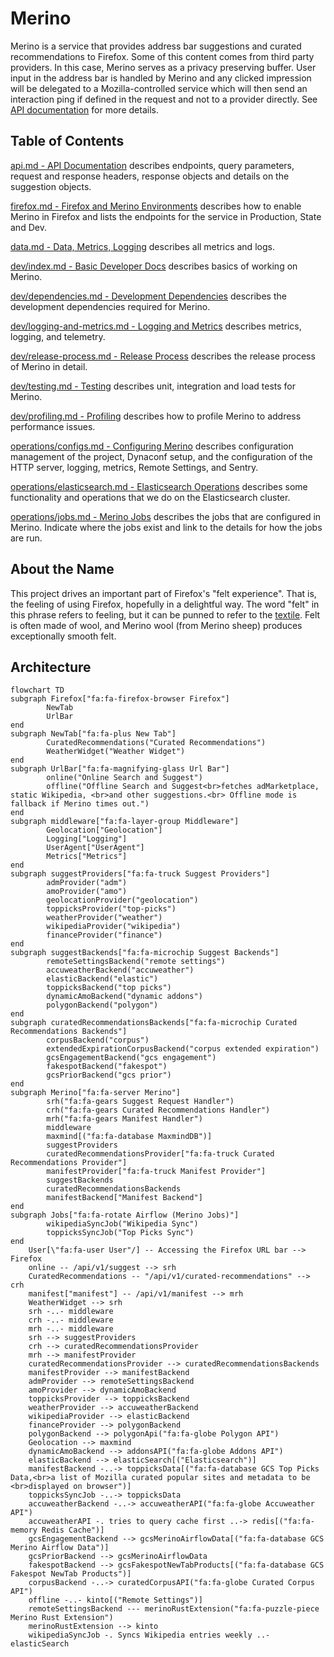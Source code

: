 # Merino

Merino is a service that provides address bar suggestions and curated recommendations
to Firefox. Some of this content comes from third party providers. In this case, Merino
serves as a privacy preserving buffer. User input in the address bar is handled by Merino
and any clicked impression will be delegated to a Mozilla-controlled service which will
then send an interaction ping if defined in the request and not to a provider directly.
See [API documentation](https://merino.services.mozilla.com/docs) for more details.

## Table of Contents
[api.md - API Documentation][1] describes endpoints, query parameters, request and response headers, response objects and details on the suggestion objects.

[firefox.md - Firefox and Merino Environments][2] describes how to enable
Merino in Firefox and lists the endpoints for the service in Production,
State and Dev.

[data.md - Data, Metrics, Logging][4] describes all metrics and logs.

[dev/index.md - Basic Developer Docs][5] describes basics of working on Merino.

[dev/dependencies.md - Development Dependencies][6] describes the development
dependencies required for Merino.

[dev/logging-and-metrics.md - Logging and Metrics][7] describes metrics, logging, and telemetry.

[dev/release-process.md - Release Process][8] describes the release process of Merino in detail.

[dev/testing.md - Testing][9] describes unit, integration and load tests for Merino.

[dev/profiling.md - Profiling][10] describes how to profile Merino to address performance issues.

[operations/configs.md - Configuring Merino][3] describes configuration management
of the project, Dynaconf setup, and the configuration of the HTTP server, logging, metrics, Remote Settings, and Sentry.

[operations/elasticsearch.md - Elasticsearch Operations][11] describes some functionality and operations that
we do on the Elasticsearch cluster.

[operations/jobs.md - Merino Jobs][12] describes the jobs that are configured in Merino. Indicate where the jobs
exist and link to the details for how the jobs are run.

[1]: ./api.md
[2]: ./firefox.md
[3]: ./operations/configs.md
[4]: ./data.md
[5]: ./dev/index.md
[6]: ./dev/dependencies.md
[7]: ./dev/logging-and-metrics.md
[8]: ./dev/release-process.md
[9]: ./dev/testing.md
[10]: ./dev/profiling.md
[11]: ./operations/elasticsearch.md
[12]: ./operations/jobs.md

## About the Name

This project drives an important part of Firefox's "felt experience". That is,
the feeling of using Firefox, hopefully in a delightful way. The word "felt" in
this phrase refers to feeling, but it can be punned to refer to the
[textile](https://en.wikipedia.org/wiki/Felt). Felt is often made of wool, and
Merino wool (from Merino sheep) produces exceptionally smooth felt.

## Architecture

```mermaid
flowchart TD
subgraph Firefox["fa:fa-firefox-browser Firefox"]
        NewTab
        UrlBar
end
subgraph NewTab["fa:fa-plus New Tab"]
        CuratedRecommendations("Curated Recommendations")
        WeatherWidget("Weather Widget")
end
subgraph UrlBar["fa:fa-magnifying-glass Url Bar"]
        online("Online Search and Suggest")
        offline("Offline Search and Suggest<br>fetches adMarketplace, static Wikipedia, <br>and other suggestions.<br> Offline mode is fallback if Merino times out.")
end
subgraph middleware["fa:fa-layer-group Middleware"]
        Geolocation["Geolocation"]
        Logging["Logging"]
        UserAgent["UserAgent"]
        Metrics["Metrics"]
end
subgraph suggestProviders["fa:fa-truck Suggest Providers"]
        admProvider("adm")
        amoProvider("amo")
        geolocationProvider("geolocation")
        toppicksProvider("top-picks")
        weatherProvider("weather")
        wikipediaProvider("wikipedia")
        financeProvider("finance")
end
subgraph suggestBackends["fa:fa-microchip Suggest Backends"]
        remoteSettingsBackend("remote settings")
        accuweatherBackend("accuweather")
        elasticBackend("elastic")
        toppicksBackend("top picks")
        dynamicAmoBackend("dynamic addons")
        polygonBackend("polygon")
end
subgraph curatedRecommendationsBackends["fa:fa-microchip Curated Recommendations Backends"]
        corpusBackend("corpus")
        extendedExpirationCorpusBackend("corpus extended expiration")
        gcsEngagementBackend("gcs engagement")
        fakespotBackend("fakespot")
        gcsPriorBackend("gcs prior")
end
subgraph Merino["fa:fa-server Merino"]
        srh("fa:fa-gears Suggest Request Handler")
        crh("fa:fa-gears Curated Recommendations Handler")
        mrh("fa:fa-gears Manifest Handler")
        middleware
        maxmind[("fa:fa-database MaxmindDB")]
        suggestProviders
        curatedRecommendationsProvider["fa:fa-truck Curated Recommendations Provider"]
        manifestProvider["fa:fa-truck Manifest Provider"]
        suggestBackends
        curatedRecommendationsBackends
        manifestBackend["Manifest Backend"]
end
subgraph Jobs["fa:fa-rotate Airflow (Merino Jobs)"]
        wikipediaSyncJob("Wikipedia Sync")
        toppicksSyncJob("Top Picks Sync")
end
    User[\"fa:fa-user User"/] -- Accessing the Firefox URL bar --> Firefox
    online -- /api/v1/suggest --> srh
    CuratedRecommendations -- "/api/v1/curated-recommendations" --> crh
    manifest["manifest"] -- /api/v1/manifest --> mrh
    WeatherWidget --> srh
    srh -..- middleware
    crh -..- middleware
    mrh -..- middleware
    srh --> suggestProviders
    crh --> curatedRecommendationsProvider
    mrh --> manifestProvider
    curatedRecommendationsProvider --> curatedRecommendationsBackends
    manifestProvider --> manifestBackend
    admProvider --> remoteSettingsBackend
    amoProvider --> dynamicAmoBackend
    toppicksProvider --> toppicksBackend
    weatherProvider --> accuweatherBackend
    wikipediaProvider --> elasticBackend
    financeProvider --> polygonBackend
    polygonBackend --> polygonApi("fa:fa-globe Polygon API")
    Geolocation --> maxmind
    dynamicAmoBackend --> addonsAPI("fa:fa-globe Addons API")
    elasticBackend --> elasticSearch[("Elasticsearch")]
    manifestBackend -..-> toppicksData[("fa:fa-database GCS Top Picks Data,<br>a list of Mozilla curated popular sites and metadata to be <br>displayed on browser")]
    toppicksSyncJob -..-> toppicksData
    accuweatherBackend -..-> accuweatherAPI("fa:fa-globe Accuweather API")
    accuweatherAPI -. tries to query cache first ..-> redis[("fa:fa-memory Redis Cache")]
    gcsEngagementBackend --> gcsMerinoAirflowData[("fa:fa-database GCS Merino Airflow Data")]
    gcsPriorBackend --> gcsMerinoAirflowData
    fakespotBackend --> gcsFakespotNewTabProducts[("fa:fa-database GCS Fakespot NewTab Products")]
    corpusBackend -..-> curatedCorpusAPI("fa:fa-globe Curated Corpus API")
    offline -..- kinto[("Remote Settings")]
    remoteSettingsBackend --- merinoRustExtension("fa:fa-puzzle-piece Merino Rust Extension")
    merinoRustExtension --> kinto
    wikipediaSyncJob -. Syncs Wikipedia entries weekly ..- elasticSearch
```
